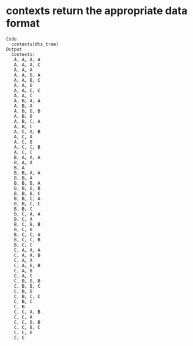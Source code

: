 # contexts return the appropriate data format

    Code
      contexts(dts_tree)
    Output
      Contexts:
       A, A, A, A
       A, A, A, C
       A, A, A
       A, A, B, A
       A, A, B, C
       A, A, B
       A, A, C, C
       A, A, C
       A, B, A, A
       A, B, A
       A, B, B, B
       A, B, B
       A, B, C, A
       A, B, C
       A, C, A, B
       A, C, A
       A, C, B
       A, C, C, B
       A, C, C
       B, A, A, A
       B, A, A
       B, A
       B, B, A, A
       B, B, A
       B, B, B, A
       B, B, B, B
       B, B, B, C
       B, B, C, A
       B, B, C, C
       B, B, C
       B, C, A, A
       B, C, A
       B, C, B, B
       B, C, B
       B, C, C, A
       B, C, C, B
       B, C, C
       C, A, A, A
       C, A, A, B
       C, A, A
       C, A, B, B
       C, A, B
       C, A, C
       C, B, B, B
       C, B, B, C
       C, B, B
       C, B, C, C
       C, B, C
       C, B
       C, C, A, B
       C, C, A
       C, C, B, B
       C, C, B, C
       C, C, B
       C, C

